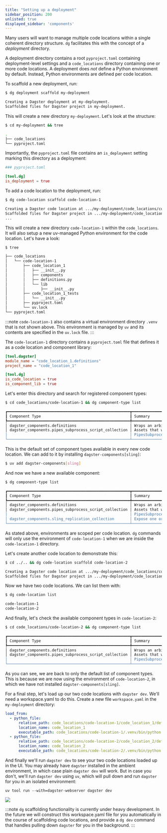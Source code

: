 ```yaml
---
title: "Setting up a deployment"
sidebar_position: 200
unlisted: true
displayed_sidebar: 'components'
---
```


Many users will want to manage multiple code locations within a single coherent
directory structure. `dg` facilitates this with the concept of a _deployment_
directory.

A deployment directory contains a root `pyproject.toml` containing
deployment-level settings and a `code_locations` directory containing one or
more code locations. A deployment does _not_ define a Python environment by
default. Instead, Python environments are defined per code location.

To scaffold a new deployment, run:

```bash
$ dg deployment scaffold my-deployment

Creating a Dagster deployment at my-deployment.
Scaffolded files for Dagster project in my-deployment.
```

This will create a new directory `my-deployment`. Let's look at the structure:

```bash
$ cd my-deployment && tree

.
├── code_locations
└── pyproject.toml
```

Importantly, the `pyproject.toml` file contains an `is_deployment` setting
marking this directory as a deployment:

```toml
### pyproject.toml

[tool.dg]
is_deployment = true
```

To add a code location to the deployment, run:

```bash
$ dg code-location scaffold code-location-1

Creating a Dagster code location at .../my-deployment/code_locations/code-location-1.
Scaffolded files for Dagster project in .../my-deployment/code_locations/code-location-1.
...
```

This will create a new directory `code-location-1` within the `code_locations`.
It will also setup a new uv-managed Python environment for the code location. Let's have a look:

```bash
$ tree

├── code_locations
│   └── code-location-1
│       ├── code_location_1
│       │   ├── __init__.py
│       │   ├── components
│       │   ├── definitions.py
│       │   └── lib
│       │       ├── __init__.py
│       ├── code_location_1_tests
│       │   └── __init__.py
│       ├── pyproject.toml
│       └── uv.lock
└── pyproject.toml
```

:::note
`code-location-1` also contains a virtual environment directory `.venv` that is
not shown above. This environment is managed by `uv` and its contents are
specified in the `uv.lock` file.
:::

The `code-location-1` directory contains a `pyproject.toml` file that defines
it as a code location and component library:

```toml
[tool.dagster]
module_name = "code_location_1.definitions"
project_name = "code_location_1"

[tool.dg]
is_code_location = true
is_component_lib = true
```

Let's enter this directory and search for registered component types:

```bash
$ cd code_locations/code-location-1 && dg component-type list

┏━━━━━━━━━━━━━━━━━━━━━━━━━━━━━━━━━━━━━━━━━━━━━━━━━━━━━━━┳━━━━━━━━━━━━━━━━━━━━━━━━━━━━━━━━━━━━━━━━━━━━━━━━━━━━━━━━━━━━━━━━━┓
┃ Component Type                                        ┃ Summary                                                         ┃
┡━━━━━━━━━━━━━━━━━━━━━━━━━━━━━━━━━━━━━━━━━━━━━━━━━━━━━━━╇━━━━━━━━━━━━━━━━━━━━━━━━━━━━━━━━━━━━━━━━━━━━━━━━━━━━━━━━━━━━━━━━━┩
│ dagster_components.definitions                        │ Wraps an arbitrary set of Dagster definitions.                  │
│ dagster_components.pipes_subprocess_script_collection │ Assets that wrap Python scripts executed with Dagster's         │
│                                                       │ PipesSubprocessClient.                                          │
└───────────────────────────────────────────────────────┴─────────────────────────────────────────────────────────────────┘
```

This is the default set of component types available in every new code
location. We can add to it by installing `dagster-components[sling]`:

```bash
$ uv add dagster-components[sling]
```

And now we have a new available component:

```bash
$ dg component-type list

┏━━━━━━━━━━━━━━━━━━━━━━━━━━━━━━━━━━━━━━━━━━━━━━━━━━━━━━━┳━━━━━━━━━━━━━━━━━━━━━━━━━━━━━━━━━━━━━━━━━━━━━━━━━━━━━━━━━━━━━━━━━┓
┃ Component Type                                        ┃ Summary                                                         ┃
┡━━━━━━━━━━━━━━━━━━━━━━━━━━━━━━━━━━━━━━━━━━━━━━━━━━━━━━━╇━━━━━━━━━━━━━━━━━━━━━━━━━━━━━━━━━━━━━━━━━━━━━━━━━━━━━━━━━━━━━━━━━┩
│ dagster_components.definitions                        │ Wraps an arbitrary set of Dagster definitions.                  │
│ dagster_components.pipes_subprocess_script_collection │ Assets that wrap Python scripts executed with Dagster's         │
│                                                       │ PipesSubprocessClient.                                          │
│ dagster_components.sling_replication_collection       │ Expose one or more Sling replications to Dagster as assets.     │
└───────────────────────────────────────────────────────┴─────────────────────────────────────────────────────────────────┘
```

As stated above, environments are scoped per code location.  `dg` commands will
only use the environment of `code-location-1` when we are inside the
`code-location-1` directory.

Let's create another code location to demonstrate this:

```bash
$ cd ../.. && dg code-location scaffold code-location-2

Creating a Dagster code location at .../my-deployment/code_locations/code-location-2.
Scaffolded files for Dagster project in .../my-deployment/code_locations/code-location-2.
```

Now we have two code locations. We can list them with:

```bash
$ dg code-location list

code-location-1
code-location-2
```

And finally, let's check the available component types in `code-location-2`:

```bash
$ cd code_locations/code-location-2 && dg component-type list

┏━━━━━━━━━━━━━━━━━━━━━━━━━━━━━━━━━━━━━━━━━━━━━━━━━━━━━━━┳━━━━━━━━━━━━━━━━━━━━━━━━━━━━━━━━━━━━━━━━━━━━━━━━━━━━━━━━━━━━━━━━━┓
┃ Component Type                                        ┃ Summary                                                         ┃
┡━━━━━━━━━━━━━━━━━━━━━━━━━━━━━━━━━━━━━━━━━━━━━━━━━━━━━━━╇━━━━━━━━━━━━━━━━━━━━━━━━━━━━━━━━━━━━━━━━━━━━━━━━━━━━━━━━━━━━━━━━━┩
│ dagster_components.definitions                        │ Wraps an arbitrary set of Dagster definitions.                  │
│ dagster_components.pipes_subprocess_script_collection │ Assets that wrap Python scripts executed with Dagster's         │
│                                                       │ PipesSubprocessClient.                                          │
└───────────────────────────────────────────────────────┴─────────────────────────────────────────────────────────────────┘
```

As you can see, we are back to only the default list of component types. This
is because we are now using the environment of `code-location-2`, in which we
have not installed `dagster-components[sling]`.

For a final step, let's load up our two code locations with `dagster dev`.
We'll need a workspace.yaml to do this. Create a new file `workspace.yaml` in
the `my-deployment` directory:

```yaml
load_from:
  - python_file:
      relative_path: code_locations/code-location-1/code_location_1/definitions.py
      location_name: code_location_1
      executable_path: code_locations/code-location-1/.venv/bin/python
  - python_file:
      relative_path: code_locations/code-location-2/code_location_2/definitions.py
      location_name: code_location_2
      executable_path: code_locations/code-location-2/.venv/bin/python
```

And finally we'll run `dagster dev` to see your two code locations loaded up in the
UI. You may already have `dagster` installed in the ambient environment, in
which case plain `dagster dev` will work. But in case you don't, we'll run
`dagster dev` using `uv`, which will pull down and run `dagster` for you in
an isolated environment:

```
uv tool run --with=dagster-webserver dagster dev
```


![](/images/guides/build/projects-and-components/setting-up-a-deployment/two-code-locations.png)

:::note
`dg` scaffolding functionality is currently under heavy development. In the
future we will construct this workspace.yaml file for you automatically in the
course of scaffolding code locations, and provide a `dg dev` command that
handles pulling down `dagster` for you in the background.
:::
